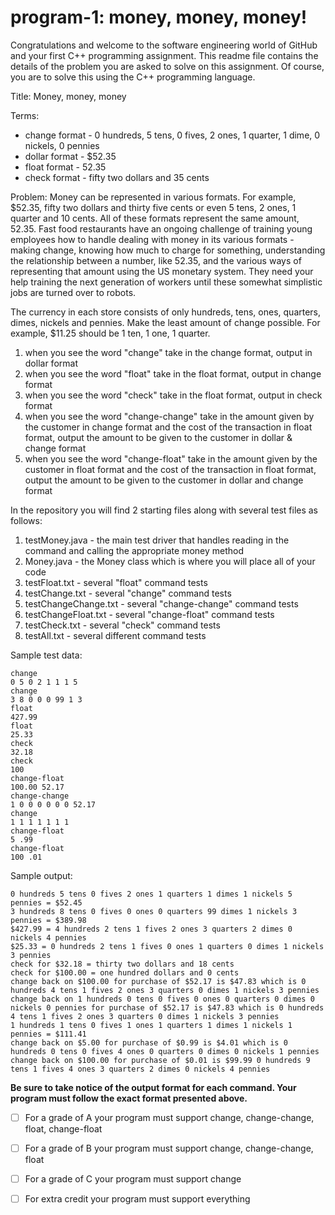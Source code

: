 # program-1: money, money, money!
Congratulations and welcome to the software engineering world of GitHub and your first C++ programming assignment. This readme file contains the details of the problem you are asked to solve on this assignment. Of course, you are to solve this using the C++ programming language. 


Title: Money, money, money

Terms: 
-  change format - 0 hundreds, 5 tens, 0 fives, 2 ones, 1 quarter, 1 dime, 0 nickels, 0 pennies
-  dollar format - $52.35
-  float format - 52.35
-  check format - fifty two dollars and 35 cents
  
Problem: Money can be represented in various formats. For example, $52.35, fifty two dollars and thirty five cents or even 5 tens, 2 ones, 1 quarter and 10 cents. All of these formats represent the same amount, 52.35. Fast food restaurants have an ongoing challenge of training young employees how to handle dealing with money in its various formats - making change, knowing how much to charge for something, understanding the relationship between a number, like 52.35, and the various ways of representing that amount using the US monetary system. They need your help training the next generation of workers until these somewhat simplistic jobs are turned over to robots. 

The currency in each store consists of only hundreds, tens, ones, quarters, dimes, nickels and pennies. Make the least amount of change possible. For example, $11.25 should be 1 ten, 1 one, 1 quarter.

1. when you see the word "change" take in the change format, output in dollar format
2. when you see the word "float" take in the float format, output in change format
3. when you see the word "check" take in the float format, output in check format
4. when you see the word "change-change" take in the amount given by the customer in change format and the cost of the transaction in float format, output the amount to be given to the customer in dollar & change format
5. when you see the word "change-float" take in the amount given by the customer in float format and the cost of the transaction in float format, output the amount to be given to the customer in dollar and change format

In the repository you will find 2 starting files along with several test files as follows:
1. testMoney.java - the main test driver that handles reading in the command and calling the appropriate money method
2. Money.java - the Money class which is where you will place all of your code
3. testFloat.txt - several "float" command tests
4. testChange.txt - several "change" command tests
5. testChangeChange.txt - several "change-change" command tests
6. testChangeFloat.txt - several "change-float" command tests
7. testCheck.txt - several "check" command tests
8. testAll.txt - several different command tests

Sample test data:
```
change 
0 5 0 2 1 1 1 5
change
3 8 0 0 0 99 1 3
float 
427.99
float 
25.33
check 
32.18
check 
100
change-float 
100.00 52.17
change-change 
1 0 0 0 0 0 0 52.17
change 
1 1 1 1 1 1 1
change-float
5 .99
change-float 
100 .01
```

Sample output:
```
0 hundreds 5 tens 0 fives 2 ones 1 quarters 1 dimes 1 nickels 5 pennies = $52.45
3 hundreds 8 tens 0 fives 0 ones 0 quarters 99 dimes 1 nickels 3 pennies = $389.98
$427.99 = 4 hundreds 2 tens 1 fives 2 ones 3 quarters 2 dimes 0 nickels 4 pennies
$25.33 = 0 hundreds 2 tens 1 fives 0 ones 1 quarters 0 dimes 1 nickels 3 pennies
check for $32.18 = thirty two dollars and 18 cents
check for $100.00 = one hundred dollars and 0 cents
change back on $100.00 for purchase of $52.17 is $47.83 which is 0 hundreds 4 tens 1 fives 2 ones 3 quarters 0 dimes 1 nickels 3 pennies
change back on 1 hundreds 0 tens 0 fives 0 ones 0 quarters 0 dimes 0 nickels 0 pennies for purchase of $52.17 is $47.83 which is 0 hundreds 4 tens 1 fives 2 ones 3 quarters 0 dimes 1 nickels 3 pennies
1 hundreds 1 tens 0 fives 1 ones 1 quarters 1 dimes 1 nickels 1 pennies = $111.41
change back on $5.00 for purchase of $0.99 is $4.01 which is 0 hundreds 0 tens 0 fives 4 ones 0 quarters 0 dimes 0 nickels 1 pennies
change back on $100.00 for purchase of $0.01 is $99.99 0 hundreds 9 tens 1 fives 4 ones 3 quarters 2 dimes 0 nickels 4 pennies
```
**Be sure to take notice of the output format for each command. Your program must follow the exact format presented above.** 

- [ ] For a grade of A your program must support change, change-change, float, change-float
- [ ] For a grade of B your program must support change, change-change, float
- [ ] For a grade of C your program must support change
- [ ] For extra credit your program must support everything

